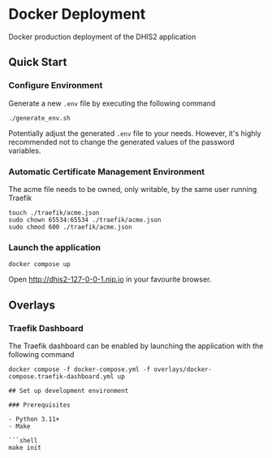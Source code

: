 # Docker Deployment

Docker production deployment of the DHIS2 application

## Quick Start

### Configure Environment

Generate a new `.env` file by executing the following command

```shell
./generate_env.sh
```

Potentially adjust the generated `.env` file to your needs. However, it's highly recommended not to change the generated values of the password variables.

### Automatic Certificate Management Environment

The acme file needs to be owned, only writable, by the same user running Traefik

```shell
touch ./traefik/acme.json
sudo chown 65534:65534 ./traefik/acme.json
sudo chmod 600 ./traefik/acme.json
```

### Launch the application

```shell
docker compose up
```

Open http://dhis2-127-0-0-1.nip.io in your favourite browser.

## Overlays

### Traefik Dashboard

The Traefik dashboard can be enabled by launching the application with the following command

```shell
docker compose -f docker-compose.yml -f overlays/docker-compose.traefik-dashboard.yml up

## Set up development environment

### Prerequisites

- Python 3.11+
- Make

```shell
make init
```
